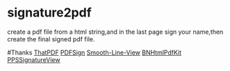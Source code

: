 # signature2pdf
create a pdf file from a html string,and in the last page sign your name,then create the final signed pdf file.

#Thanks
[ThatPDF](https://github.com/shutup/ThatPDF)
[PDFSign](https://github.com/shutup/PDFSign)
[Smooth-Line-View](https://github.com/levinunnink/Smooth-Line-View)
[BNHtmlPdfKit](https://github.com/brentnycum/BNHtmlPdfKit)
[PPSSignatureView](https://github.com/jharwig/PPSSignatureView)

